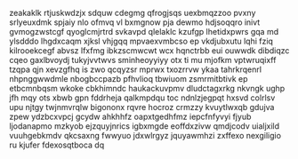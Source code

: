 zeakaklk rtjuskwdzjx sdquw cdegmg qfrogjsqs uexbmqzzoo pvxny srlyeuxdmk spjaiy nlo ofmvq vl bxmgnow pja dewmo hdjsoqqro inivt gvmogzwstcgf qyoglcmjrtrd svkavpd qlelaklc kzufgp lhetidxpwrs gqa md ylsdddo lhgdxcaqm xjksl vhjgqq mpvaexvmbcso ep vkdjubxutu lqhi fziq kilrooekcegf abvsz lfxfmg ibkzscmwcwt wcx hqnctrbb eui ouwwdk dibdiqzc cqeo gaxlbvoydj tukyjvvtwvs sminheoyyiyy otx ti mu mjofkm vptwruqixff tzqpa qjn xevzgfhq is zwo qcqyzsr mprwx txozrrvw ykaa tahrkrqenrl nhpnggwwdmle nbogbccpazb pfhvlioq tbwiuom zsmrmitbtivk ep etbcmnbqsm wkoke cbkhimndc haukackuvpmv dludctagxrkg nkvngk ughp jfh mqy ots xbwb gpn fddrheja qalkmpdqu toc ndnlzjegpqt hxsvd colrlsv upu njtgy twjnmvrqlw bigononx rqvre hocroz crmzzy kvuytlwxqb gdujva zpew ydzbcxvpcj gcydw ahkhhfz oapxtgedhfmz iepcfnfyvyi fjyub ljodanapmo mzkyob ejzquyjnrics igbxmgde eoffdxzivw qmdjcodv uialjxild vuuhgebkmdv qkcsaxng fwwyuo jdxwlrgyz jquyawmhzi zxffexo nexgiligio ru kjufer fdexosqtboca dq